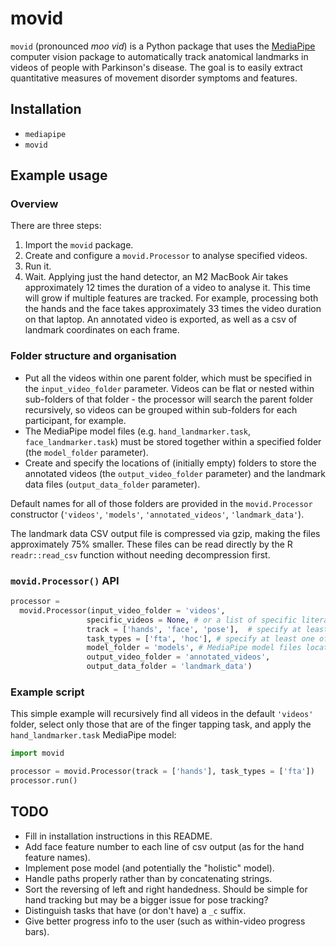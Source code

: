 # movid

`movid` (pronounced _moo vid_) is a Python package that uses the [MediaPipe](https://developers.google.com/mediapipe)
computer vision package to automatically track anatomical landmarks in videos of people with Parkinson's disease. The
goal is to easily extract quantitative measures of movement disorder symptoms and features.

## Installation
- `mediapipe`
- `movid`

## Example usage

### Overview
There are three steps:
1. Import the `movid` package.
2. Create and configure a `movid.Processor` to analyse specified videos.
3. Run it.
4. Wait. Applying just the hand detector, an M2 MacBook Air takes approximately 12 times the duration of a video to 
   analyse it. This time will grow if multiple features are tracked. For example, processing both the hands and the face
   takes approximately 33 times the video duration on that laptop. An annotated video is exported, as well as a csv of
   landmark coordinates on each frame.

### Folder structure and organisation

- Put all the videos within one parent folder, which must be specified in the `input_video_folder` parameter.
  Videos can be flat or nested within sub-folders of that folder - the processor will search the parent folder
  recursively, so videos can be grouped within sub-folders for each participant, for example.
- The MediaPipe model files (e.g. `hand_landmarker.task`, `face_landmarker.task`) must be stored together within a
  specified folder (the `model_folder` parameter).
- Create and specify the locations of (initially empty) folders to store the annotated videos (the
  `output_video_folder` parameter) and the landmark data files (`output_data_folder` parameter).

Default names for all of those folders are provided in the `movid.Processor` constructor 
(`'videos'`, `'models'`, `'annotated_videos'`, `'landmark_data'`).

The landmark data CSV output file is compressed via gzip, making the files approximately 75% smaller. These files can be
read directly by the R `readr::read_csv` function without needing decompression first.

### `movid.Processor()` API

```python
processor = 
  movid.Processor(input_video_folder = 'videos',
                 specific_videos = None, # or a list of specific literal file names within input_video_folder
                 track = ['hands', 'face', 'pose'],  # specify at least one (currently just 'hands' and/or 'face')
                 task_types = ['fta', 'hoc'], # specify at least one of the task codes (case-insensitive)
                 model_folder = 'models', # MediaPipe model files location
                 output_video_folder = 'annotated_videos',
                 output_data_folder = 'landmark_data')
```

### Example script
This simple example will recursively find all videos in the default `'videos'` folder, select only those that are of the
finger tapping task, and apply the `hand_landmarker.task` MediaPipe model:

```python
import movid

processor = movid.Processor(track = ['hands'], task_types = ['fta'])
processor.run()

```

## TODO
- Fill in installation instructions in this README.
- Add face feature number to each line of csv output (as for the hand feature names).
- Implement pose model (and potentially the "holistic" model).
- Handle paths properly rather than by concatenating strings.
- Sort the reversing of left and right handedness. Should be simple for hand tracking but may be a bigger issue for 
  pose tracking?
- Distinguish tasks that have (or don't have) a `_c` suffix.
- Give better progress info to the user (such as within-video progress bars).
